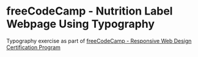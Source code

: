 # freeCodeCamp - Nutrition Label Webpage Using Typography

Typography exercise as part of [freeCodeCamp - Responsive Web Design Certification Program](https://www.freecodecamp.org/learn/2022/responsive-web-design/)




